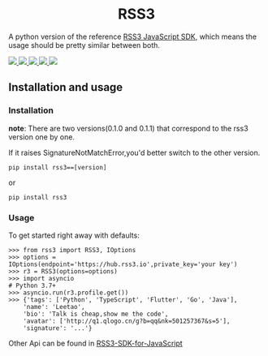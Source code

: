 <p align="center">
 <h1 align="center">RSS3</h1>
 <p align="center">

  A python version of the reference [RSS3 JavaScript SDK](https://github.com/NaturalSelectionLabs/RSS3-SDK-for-JavaScript), which means  the usage should be pretty similar between both.

  <a href="https://img.shields.io/pypi/dd/rss3.svg?color=brightgreen">
    <img src="https://img.shields.io/pypi/dd/rss3.svg?color=brightgreen" />
  </a>
  <a href="https://img.shields.io/pypi/dw/rss3.svg?color=brightgreen">
    <img src="https://img.shields.io/pypi/dw/rss3.svg?color=brightgreen"/>
  </a>
  <a href="https://img.shields.io/pypi/dm/rss3.svg?color=brightgreen">
    <img src="https://img.shields.io/pypi/dm/rss3.svg?color=brightgreen"/>
  </a>
  <a href="https://img.shields.io/pypi/pyversions/rss3.svg">
    <img src="https://img.shields.io/pypi/pyversions/rss3.svg">
  </a>
  <a href="https://img.shields.io/pypi/l/rss3.svg">
    <img src="https://img.shields.io/pypi/l/rss3.svg"/>
  </a>
 </p>
</p>

## Installation and usage

### Installation

**note**: There are two versions(0.1.0 and 0.1.1) that correspond to the rss3 version one by one. 

If it raises SignatureNotMatchError,you'd better switch to the other version.

```
pip install rss3==[version]
```

or 

```
pip install rss3
```

### Usage

To get started right away with defaults:

```
>>> from rss3 import RSS3, IOptions
>>> options = IOptions(endpoint='https://hub.rss3.io',private_key='your key')
>>> r3 = RSS3(options=options)
>>> import asyncio
# Python 3.7+
>>> asyncio.run(r3.profile.get())
>>> {'tags': ['Python', 'TypeScript', 'Flutter', 'Go', 'Java'], 
    'name': 'Leetao', 
    'bio': 'Talk is cheap,show me the code', 
    'avatar': ['http://q1.qlogo.cn/g?b=qq&nk=501257367&s=5'], 
    'signature': '...'}
```

Other Api can be found in [RSS3-SDK-for-JavaScript](https://github.com/NaturalSelectionLabs/RSS3-SDK-for-JavaScript)